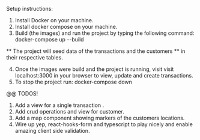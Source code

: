 Setup instructions:
1. Install Docker on your machine.
2. Install docker compose on your machine.
3. Build (the images) and run the project by typing the following command:
    docker-compose up --build

** The project will seed data of the transactions and the customers 
** in their respective tables.

4. Once the images were build and the project is running, visit
   visit localhost:3000 in your browser to view, update and create transactions.
5. To stop the project run:
    docker-compose down

@@ TODOS!
   1. Add a view for a single transaction .
   2. Add crud operations and view for customer.
   3. Add a map component showing markers of the customers locations.
   4. Wire up yep, react-hooks-form and typescript to play nicely and     enable amazing client side validation.